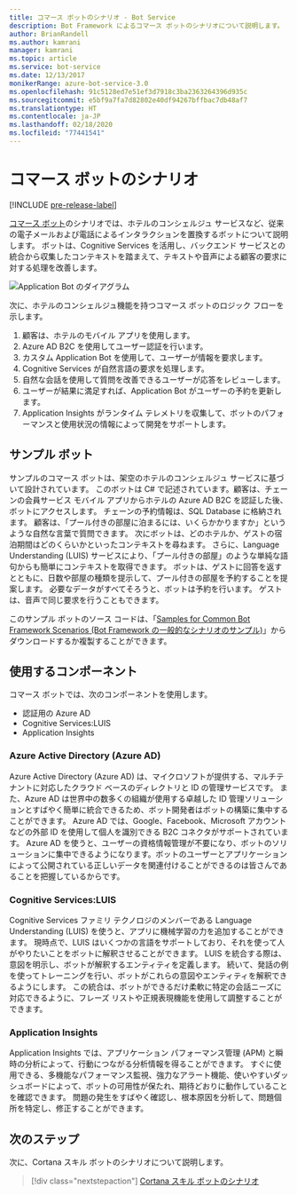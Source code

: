 ```yaml
---
title: コマース ボットのシナリオ - Bot Service
description: Bot Framework によるコマース ボットのシナリオについて説明します。
author: BrianRandell
ms.author: kamrani
manager: kamrani
ms.topic: article
ms.service: bot-service
ms.date: 12/13/2017
monikerRange: azure-bot-service-3.0
ms.openlocfilehash: 91c5128ed7e51ef3d7918c3ba2363264396d935c
ms.sourcegitcommit: e5bf9a7fa7d82802e40df94267bffbac7db48af7
ms.translationtype: HT
ms.contentlocale: ja-JP
ms.lasthandoff: 02/18/2020
ms.locfileid: "77441541"
---
```

# <a name="commerce-bot-scenario"></a>コマース ボットのシナリオ

[!INCLUDE [pre-release-label](includes/pre-release-label-v3.md)]

[コマース ボット](bot-service-scenario-commerce.md)のシナリオでは、ホテルのコンシェルジュ サービスなど、従来の電子メールおよび電話によるインタラクションを置換するボットについて説明します。 ボットは、Cognitive Services を活用し、バックエンド サービスとの統合から収集したコンテキストを踏まえて、テキストや音声による顧客の要求に対する処理を改善します。

![Application Bot のダイアグラム](~/media/scenarios/bot-service-scenario-commerce-bot.png)

次に、ホテルのコンシェルジュ機能を持つコマース ボットのロジック フローを示します。

1. 顧客は、ホテルのモバイル アプリを使用します。
2. Azure AD B2C を使用してユーザー認証を行います。
3. カスタム Application Bot を使用して、ユーザーが情報を要求します。 
4. Cognitive Services が自然言語の要求を処理します。
5. 自然な会話を使用して質問を改善できるユーザーが応答をレビューします。
6. ユーザーが結果に満足すれば、Application Bot がユーザーの予約を更新します。
7. Application Insights がランタイム テレメトリを収集して、ボットのパフォーマンスと使用状況の情報によって開発をサポートします。

## <a name="sample-bot"></a>サンプル ボット
サンプルのコマース ボットは、架空のホテルのコンシェルジュ サービスに基づいて設計されています。 このボットは C# で記述されています。顧客は、チェーンの会員サービス モバイル アプリからホテルの Azure AD B2C を認証した後、ボットにアクセスします。 チェーンの予約情報は、SQL Database に格納されます。 顧客は、「プール付きの部屋に泊まるには、いくらかかりますか」というような自然な言葉で質問できます。 次にボットは、どのホテルか、ゲストの宿泊期間はどのくらいかといったコンテキストを尋ねます。 さらに、Language Understanding (LUIS) サービスにより、「プール付きの部屋」のような単純な語句からも簡単にコンテキストを取得できます。 ボットは、ゲストに回答を返すとともに、日数や部屋の種類を提示して、プール付きの部屋を予約することを提案します。 必要なデータがすべてそろうと、ボットは予約を行います。 ゲストは、音声で同じ要求を行うこともできます。

このサンプル ボットのソース コードは、「[Samples for Common Bot Framework Scenarios (Bot Framework の一般的なシナリオのサンプル)](https://aka.ms/abs-scenarios)」からダウンロードするか複製することができます。

## <a name="components-youll-use"></a>使用するコンポーネント
コマース ボットでは、次のコンポーネントを使用します。
-   認証用の Azure AD
-   Cognitive Services:LUIS
-   Application Insights

### <a name="azure-active-directory-azure-ad"></a>Azure Active Directory (Azure AD)
Azure Active Directory (Azure AD) は、マイクロソフトが提供する、マルチテナントに対応したクラウド ベースのディレクトリと ID の管理サービスです。 また、Azure AD は世界中の数多くの組織が使用する卓越した ID 管理ソリューションとすばやく簡単に統合できるため、ボット開発者はボットの構築に集中することができます。 Azure AD では、Google、Facebook、Microsoft アカウントなどの外部 ID を使用して個人を識別できる B2C コネクタがサポートされています。 Azure AD を使うと、ユーザーの資格情報管理が不要になり、ボットのソリューションに集中できるようになります。ボットのユーザーとアプリケーションによって公開されている正しいデータを関連付けることができるのは皆さんであることを把握しているからです。

### <a name="cognitive-services-luis"></a>Cognitive Services:LUIS
Cognitive Services ファミリ テクノロジのメンバーである Language Understanding (LUIS) を使うと、アプリに機械学習の力を追加することができます。 現時点で、LUIS はいくつかの言語をサポートしており、それを使って人がやりたいことをボットに解釈させることができます。 LUIS を統合する際は、意図を明示し、ボットが解釈するエンティティを定義します。 続いて、発話の例を使ってトレーニングを行い、ボットがこれらの意図やエンティティを解釈できるようにします。 この統合は、ボットができるだけ柔軟に特定の会話ニーズに対応できるように、フレーズ リストや正規表現機能を使用して調整することができます。

### <a name="application-insights"></a>Application Insights
Application Insights では、アプリケーション パフォーマンス管理 (APM) と瞬時の分析によって、行動につながる分析情報を得ることができます。 すぐに使用できる、多機能なパフォーマンス監視、強力なアラート機能、使いやすいダッシュボードによって、ボットの可用性が保たれ、期待どおりに動作していることを確認できます。 問題の発生をすばやく確認し、根本原因を分析して、問題個所を特定し、修正することができます。

## <a name="next-steps"></a>次のステップ
次に、Cortana スキル ボットのシナリオについて説明します。

> [!div class="nextstepaction"]
> [Cortana スキル ボットのシナリオ](bot-service-scenario-cortana-skill.md)
